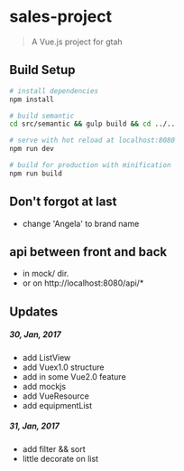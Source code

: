 # sales-project

> A Vue.js project for gtah

## Build Setup

``` bash
# install dependencies
npm install

# build semantic
cd src/semantic && gulp build && cd ../..

# serve with hot reload at localhost:8080
npm run dev

# build for production with minification
npm run build
```

## Don't forgot at last
 + change 'Angela' to brand name

## api between front and back
 + in mock/ dir.
 + or on http://localhost:8080/api/\*

## Updates

 ##### 30, Jan, 2017
 + add ListView
 + add Vuex1.0 structure
 + add in some Vue2.0 feature
 + add mockjs 
 + add VueResource
 + add equipmentList

 ##### 31, Jan, 2017
 + add filter && sort
 + little decorate on list
